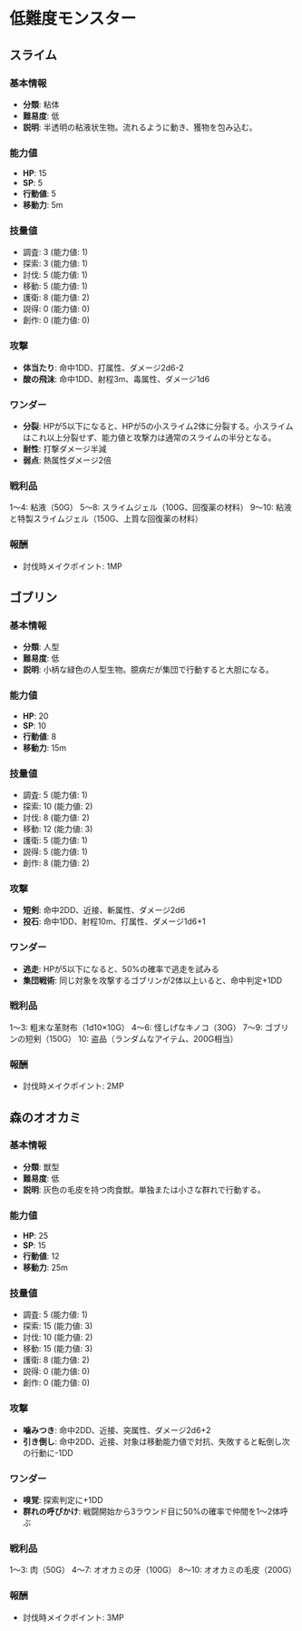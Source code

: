 # 低難度モンスター

## スライム
### 基本情報
- **分類**: 粘体
- **難易度**: 低
- **説明**: 半透明の粘液状生物。流れるように動き、獲物を包み込む。

### 能力値
- **HP**: 15
- **SP**: 5
- **行動値**: 5
- **移動力**: 5m

### 技量値
- 調査: 3 (能力値: 1)
- 探索: 3 (能力値: 1)
- 討伐: 5 (能力値: 1)
- 移動: 5 (能力値: 1)
- 護衛: 8 (能力値: 2)
- 説得: 0 (能力値: 0)
- 創作: 0 (能力値: 0)

### 攻撃
- **体当たり**: 命中1DD、打属性、ダメージ2d6-2
- **酸の飛沫**: 命中1DD、射程3m、毒属性、ダメージ1d6

### ワンダー
- **分裂**: HPが5以下になると、HPが5の小スライム2体に分裂する。小スライムはこれ以上分裂せず、能力値と攻撃力は通常のスライムの半分となる。
- **耐性**: 打撃ダメージ半減
- **弱点**: 熱属性ダメージ2倍

### 戦利品
1～4: 粘液（50G）
5～8: スライムジェル（100G、回復薬の材料）
9～10: 粘液と特製スライムジェル（150G、上質な回復薬の材料）

### 報酬
- 討伐時メイクポイント: 1MP

## ゴブリン
### 基本情報
- **分類**: 人型
- **難易度**: 低
- **説明**: 小柄な緑色の人型生物。臆病だが集団で行動すると大胆になる。

### 能力値
- **HP**: 20
- **SP**: 10
- **行動値**: 8
- **移動力**: 15m

### 技量値
- 調査: 5 (能力値: 1)
- 探索: 10 (能力値: 2)
- 討伐: 8 (能力値: 2)
- 移動: 12 (能力値: 3)
- 護衛: 5 (能力値: 1)
- 説得: 5 (能力値: 1)
- 創作: 8 (能力値: 2)

### 攻撃
- **短剣**: 命中2DD、近接、斬属性、ダメージ2d6
- **投石**: 命中1DD、射程10m、打属性、ダメージ1d6+1

### ワンダー
- **逃走**: HPが5以下になると、50%の確率で逃走を試みる
- **集団戦術**: 同じ対象を攻撃するゴブリンが2体以上いると、命中判定+1DD

### 戦利品
1～3: 粗末な革財布（1d10×10G）
4～6: 怪しげなキノコ（30G）
7～9: ゴブリンの短剣（150G）
10: 盗品（ランダムなアイテム、200G相当）

### 報酬
- 討伐時メイクポイント: 2MP

## 森のオオカミ
### 基本情報
- **分類**: 獣型
- **難易度**: 低
- **説明**: 灰色の毛皮を持つ肉食獣。単独または小さな群れで行動する。

### 能力値
- **HP**: 25
- **SP**: 15
- **行動値**: 12
- **移動力**: 25m

### 技量値
- 調査: 5 (能力値: 1)
- 探索: 15 (能力値: 3)
- 討伐: 10 (能力値: 2)
- 移動: 15 (能力値: 3)
- 護衛: 8 (能力値: 2)
- 説得: 0 (能力値: 0)
- 創作: 0 (能力値: 0)

### 攻撃
- **噛みつき**: 命中2DD、近接、突属性、ダメージ2d6+2
- **引き倒し**: 命中2DD、近接、対象は移動能力値で対抗、失敗すると転倒し次の行動に-1DD

### ワンダー
- **嗅覚**: 探索判定に+1DD
- **群れの呼びかけ**: 戦闘開始から3ラウンド目に50%の確率で仲間を1〜2体呼ぶ

### 戦利品
1～3: 肉（50G）
4～7: オオカミの牙（100G）
8～10: オオカミの毛皮（200G）

### 報酬
- 討伐時メイクポイント: 3MP 
